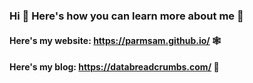 ### Hi 👋 Here's how you can learn more about me 💬

#### Here's my website: https://parmsam.github.io/ 🕸️
#### Here's my blog: https://databreadcrumbs.com/ 📝
<!--
**parmsam/parmsam** is a ✨ _special_ ✨ repository because its `README.md` (this file) appears on your GitHub profile.

Here are some ideas to get you started:

- 🔭 I’m currently working on ...
- 🌱 I’m currently learning ...
- 👯 I’m looking to collaborate on ...
- 🤔 I’m looking for help with ...
- 💬 Ask me about ...
- 📫 How to reach me: ...
- 😄 Pronouns: ...
- ⚡ Fun fact: ...
-->
